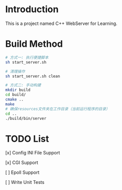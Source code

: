 
# Introduction
This is a project named C++ WebServer for Learning.



# Build Method
``` bash
# 方式一: 执行便捷脚本
sh start_server.sh

# 清理操作
sh start_server.sh clean
```
``` bash
# 方式二: 手动构建
mkdir build
cd build/
cmake ..
make
# 确保resources文件夹在工作目录（当前运行程序的目录）
cd ..
./build/bin/server
```

# TODO List

[x] Config INI File Support

[x] CGI Support

[ ] Epoll Support

[ ] Write Unit Tests
